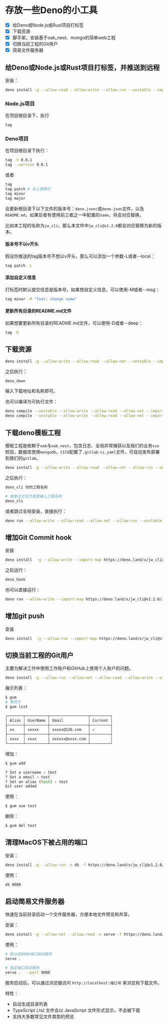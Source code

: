 # 存放一些Deno的小工具

- [x] 给Deno或Node.js或Rust项目打标签
- [x] 下载资源
- [x] 脚手架，安装基于oak_nest、mongo的简单web工程
- [x] 切换当前工程的Git用户
- [x] 简易文件服务器

## 给Deno或Node.js或Rust项目打标签，并推送到远程

安装：

```bash
deno install -g --allow-read --allow-write --allow-run --unstable --import-map https://deno.land/x/jw_cli@v1.2.0/import_map.json -n tag -f https://deno.land/x/jw_cli@v1.2.0/cli/tag/mod.ts
```

### Node.js项目

在项目根目录下，执行

```bash
tag
```

### Deno项目

在项目根目录下执行：

```bash
tag -V 0.0.1
tag --version 0.0.1
```

或者

```bash
tag
tag patch # 与上面等价
tag minor
tag major
```

会更新根目录下以下文件的版本号：`deno.jsonc`或`deno.json`文件，以及`README.md`，如果后者有使用前三者之一中配置的`name`，将会对应替换。

比如本工程的名称为`jw_cli`，那么本文件中`jw_cli@v1.2.0`都会对应替换为新的版本。

#### 版本号不以v开头

假设你推送的tag版本号不想以v开头，那么可以添加一个参数-L或者--local：

```bash
tag patch -L
```

#### 添加自定义信息

打标签时默认提交信息是版本号，如果想自定义信息，可以使用-M或者--msg：

```bash
tag minor -M "feat: change some"
```

#### 更新所有目录的README.md文件

如果想要更新所有目录的README.md文件，可以使用-D或者--deep：

```bash
tag -D
```

## 下载资源

```bash
deno install -g --allow-write --allow-read --allow-net --unstable --import-map https://deno.land/x/jw_cli@v1.2.0/import_map.json -n deno_down -f https://deno.land/x/jw_cli@v1.2.0/cli/download.ts
```

之后执行：

```bash
deno_down
```

输入下载地址和名称即可。

也可以编译为可执行文件：

```bash
deno compile --unstable --allow-write --allow-read --allow-net --import-map https://deno.land/x/jw_cli@v1.2.0/import_map.json --target x86_64-pc-windows-msvc https://deno.land/x/jw_cli@v1.2.0/cli/download.ts
deno compile --unstable --allow-write --allow-read --allow-net --import-map https://deno.land/x/jw_cli@v1.2.0/import_map.json https://deno.land/x/jw_cli@v1.2.0/cli/download.ts
```

## 下载deno模板工程

模板工程是依赖于`oak`与`oak_nest`，包含日志、全局异常捕获以及我们的业务`sso`校验，数据库使用`mongodb`，`CICD`配置了`.gitlab-ci.yaml`文件，可自动发布部署到我们的`gitlab`。

```bash
deno install -g --allow-write --allow-read --allow-net --allow-run --unstable --import-map https://deno.land/x/jw_cli@v1.2.0/import_map.json -n deno_cli -f https://deno.land/x/jw_cli@v1.2.0/cli/project.ts
```

之后执行：

```bash
deno_cli 你的工程名称

# 或者在交互页面里输入工程名称
deno_cli
```

或者跳过全局安装，直接执行：

```bash
deno run --allow-write --allow-read --allow-net --allow-run --unstable --import-map https://deno.land/x/jw_cli@v1.2.0/import_map.json  https://deno.land/x/jw_cli@v1.2.0/cli/project.ts 你的工程名称
```

## 增加Git Commit hook

安装

```bash
deno install  -g --allow-write --import-map https://deno.land/x/jw_cli@v1.2.0/import_map.json  -n deno_hook -f  https://deno.land/x/jw_cli@v1.2.0/cli/git/git_hook.ts
```

之后运行：

```bash
deno_hook
```

也可以直接运行：

```bash
deno run --allow-write --import-map https://deno.land/x/jw_cli@v1.2.0/import_map.json https://deno.land/x/jw_cli@v1.2.0/cli/git/git_hook.ts
```

## 增加git push

安装

```bash
deno install  -g --allow-run --import-map https://deno.land/x/jw_cli@v1.2.0/import_map.json  -n push -f  https://deno.land/x/jw_cli@v1.2.0/cli/git/push.ts
```

## 切换当前工程的Git用户

主要为解决工作中使用工作账户和GitHub上使用个人账户的问题。

```bash
deno install -g --allow-run --allow-net --allow-read --allow-write --allow-env --unstable --import-map https://deno.land/x/jw_cli@v1.2.0/import_map.json -n gum  -f https://deno.land/x/jw_cli@v1.2.0/cli/git/user_change.ts
```

展示列表：

```bash
$ gum 
# 等同于
$ gum list

┌───────┬──────────┬─────────────────┬─────────┐
│ Alias │ UserName │ Email           │ Current │
├───────┼──────────┼─────────────────┼─────────┤
│ xx    │ xxxxx    │ xxxxx@126.com   │ ✓       │
├───────┼──────────┼─────────────────┼─────────┤
│ xxxx  │ xxxx     │ xxxxxx@xxxx.com │         │
└───────┴──────────┴─────────────────┴─────────┘
```

增加：

```bash
$ gum add 

? Set a username › test
? Set a email › test
? Set an alias (test) › test
Git user added
```

使用：

```bash
$ gum use test
```

删除：

```bash
$ gum del test
```

## 清理MacOS下被占用的端口

安装：

```bash
deno install -g --allow-run -n dk -f https://deno.land/x/jw_cli@v1.2.0/cli/kill.ts
```

使用：

```bash
dk 8080
```

## 启动简易文件服务器

快速在当前目录启动一个文件服务器，方便本地文件预览和共享。

安装：

```bash
deno install -g --allow-net --allow-read -n serve -f https://deno.land/x/jw_cli@v1.2.0/cli/file_server.ts
```

使用：

```bash
# 默认在8000端口启动服务
serve .

# 指定端口启动服务
serve .  --port 9000
```

服务启动后，可以通过浏览器访问 `http://localhost:端口号` 来浏览和下载文件。

特性：

- 自动生成目录列表
- TypeScript (.ts) 文件会以 JavaScript 文件形式显示，不会被下载
- 支持大多数常见文件类型的预览
